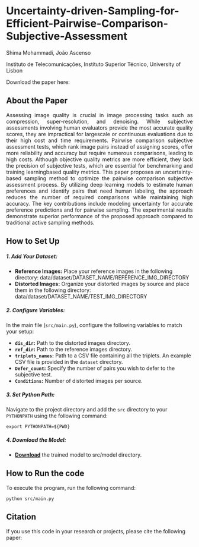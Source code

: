 # Uncertainty-driven-Sampling-for-Efficient-Pairwise-Comparison-Subjective-Assessment
Shima Mohammadi, João Ascenso

Instituto de Telecomunicações, Instituto Superior Técnico, University of Lisbon

Download the paper here: 
## About the Paper
<p align="justify">
Assessing image quality is crucial in image processing tasks such as compression, super-resolution, and denoising. While subjective assessments involving human evaluators provide the most accurate quality scores, they are impractical for largescale or continuous evaluations due to their high cost and time requirements. Pairwise comparison subjective assessment tests, which rank image pairs instead of assigning scores, offer more reliability and accuracy but require numerous comparisons, leading to high costs. Although objective quality metrics are more efficient, they lack the precision of subjective tests, which are essential for benchmarking and training learningbased quality metrics. This paper proposes an uncertainty-based sampling method to optimize the pairwise comparison subjective assessment process. By utilizing deep learning models to estimate human preferences and identify pairs that need human labeling, the approach reduces the number of required comparisons while maintaining high accuracy. The key contributions include modeling uncertainty for accurate preference predictions and for pairwise sampling. The experimental results demonstrate superior performance of the proposed approach compared to traditional active sampling methods.
</p>

## How to Set Up

##### 1. Add Your Dataset:

- **Reference Images:** Place your reference images in the following directory:
    data/dataset/DATASET_NAME/REFERENCE_IMG_DIRECTORY
- **Distorted Images:** Organize your distorted images by source and place them in the following directory:
    data/dataset/DATASET_NAME/TEST_IMG_DIRECTORY

##### 2. Configure Variables:
In the main file (`src/main.py`), configure the following variables to match your setup:

- **`dis_dir`:** Path to the distorted images directory.
- **`ref_dir`:** Path to the reference images directory.
- **`triplets_names`:** Path to a CSV file containing all the triplets. An example CSV file is provided in the `dataset` directory.
- **`Defer_count`:** Specify the number of pairs you wish to defer to the subjective test.
- **`Conditions`:** Number of distorted images per source.

##### 3. Set Python Path:
Navigate to the project directory and add the `src` directory to your `PYTHONPATH` using the following command:
```
export PYTHONPATH=${PWD}
```
##### 4. Download the Model:
- **[Download](https://drive.google.com/file/d/1WiVWDnS8IXkUzkVsC9uFHLmpxsQ4YcHd/view?usp=drive_link)** the trained model to src/model directory.

## How to Run the code
To execute the program, run the following command:

```
python src/main.py
```

## Citation
If you use this code in your research or projects, please cite the following paper:


